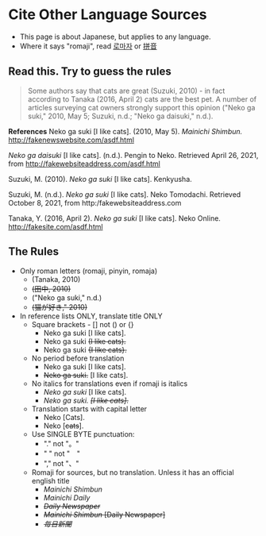 # Cite Other Language Sources

* This page is about Japanese, but applies to any language. 
* Where it says "romaji", read [로마자](https://ko.wikipedia.org/wiki/%ED%95%9C%EA%B5%AD%EC%96%B4_%EB%A1%9C%EB%A7%88%EC%9E%90_%ED%91%9C%EA%B8%B0%EB%B2%95) or [拼音](https://zh.wikipedia.org/wiki/%E6%B1%89%E8%AF%AD%E6%8B%BC%E9%9F%B3)

## Read this. Try to guess the rules
> Some authors say that cats are great (Suzuki, 2010) - in fact according to Tanaka (2016, April 2) cats are the best pet. A number of articles surveying cat owners strongly support this opinion ("Neko ga suki," 2010, May 5; Suzuki, n.d.; "Neko ga daisuki," n.d.). 

**References**
Neko ga suki [I like cats]. (2010, May 5). *Mainichi Shimbun.* http://fakenewswebsite.com/asdf.html

*Neko ga daisuki* [I like cats]. (n.d.). Pengin to Neko. Retrieved April 26, 2021, from http://fakewebsiteaddress.com/asdf.html

Suzuki, M. (2010). *Neko ga suki* [I like cats]. Kenkyusha.

Suzuki, M. (n.d.). *Neko ga suki* [I like cats]. Neko Tomodachi. Retrieved October 8, 2021, from http:/fakewebsiteaddress.com

Tanaka, Y. (2016, April 2). *Neko ga suki* [I like cats]. Neko Online. http://fakesite.com/asdf.html 
 
## The Rules

* Only roman letters (romaji, pinyin, romaja) 
    * (Tanaka, 2010)      
    * ~~(田中, 2010)~~
    * ("Neko ga suki," n.d.)  
    * ~~(猫が好き," 2010)~~
* In reference lists ONLY, translate title ONLY
    * Square brackets - [] not () or {}
        * Neko ga suki [I like cats].
        * Neko ga suki ~~(I like cats).~~
        * Neko ga suki ~~{I like cats}.~~
    * No period before translation
        * Neko ga suki [I like cats]. 
        * ~~Neko ga suki.~~ [I like cats].
    * No italics for translations even if romaji is italics
        * *Neko ga suki* [I like cats]. 
        * *Neko ga suki.*  ~~*[I like cats]*.~~
    * Translation starts with capital letter  
        * Neko [Cats].
        * Neko [~~cats~~].
    * Use SINGLE BYTE punctuation: 
        * "."  not "。" 
        * " " not "　"
        * "," not "、"
    * Romaji for sources, but no translation. Unless it has an official english title
        * *Mainichi Shimbun* 
        * *Mainichi Daily*
        * *~~Daily Newspaper~~*
        * ~~*Mainichi Shimbun* [Daily Newspaper]~~
        * *~~毎日新聞~~*



